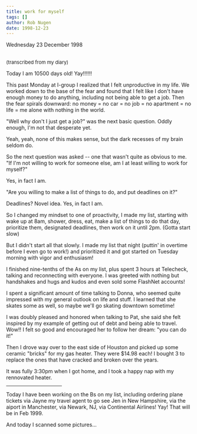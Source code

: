 ```yaml
---
title: work for myself
tags: []
author: Rob Nugen
date: 1998-12-23
---
```


<title>Work for myself</title>

<p class=date>Wednesday 23 December 1998</p>
<br><font size="-1">(transcribed from my diary)</font>

<p>Today I am 10500 days old!  Yay!!!!!!

<p>This past Monday at I-group I realized that I felt unproductive in my life. We worked down to the base of the fear and found that I felt like I don't have enough money to do anything, including not being able to get a job. Then the fear spirals downward: no money = no car = no job = no apartment = no life = me alone with nothing in the world.

<p>"Well why don't I just get a job?" was the next basic question. Oddly enough, I'm not that desperate yet.

<p>Yeah, yeah, none of this makes sense, but the dark recesses of my brain seldom do.

<p>So the next question was asked -- one that wasn't quite as obvious to me.  "If I'm not willing to work for someone else, am I at least willing to work for myself?"

<p>Yes, in fact I am.

<p>"Are you willing to make a list of things to do, and put deadlines on it?"

<p>Deadlines?  Novel idea.  Yes, in fact I am.

<p>So I changed my mindset to one of proactivity, I made my list, starting with wake up at 8am, shower, dress, eat, make a list of things to do that day, prioritize them, designated deadlines, then work on it until 2pm.  (Gotta start slow)

<p>But I didn't start all that slowly.  I made my list that night (puttin' in overtime before I even go to work!) and prioritized it and got started on Tuesday morning with vigor and enthusiasm!

<p>I finished nine-tenths of the As on my list, plus spent 3 hours at Telecheck, talking and reconnecting with everyone.  I was greeted with nothing but handshakes and hugs and kudos and even sold some FlashNet accounts!

<p>I spent a significant amount of time talking to Donna, who seemed quite impressed with my general outlook on life and stuff. I learned that she skates some as well, so maybe we'll go skating downtown sometime!

<p>I was doubly pleased and honored when talking to Pat, she said she felt inspired by my example of getting out of debt and being able to travel. Wow!! I felt so good and encouraged her to follow her dream: "you can do it!"

<p>Then I drove way over to the east side of Houston and picked up some ceramic "bricks" for my gas heater.  They were $14.98 each!  I bought 3 to replace the ones that have cracked and broken over the years.

<p>It was fully 3:30pm when I got home, and I took a happy nap with my rennovated heater.

<p><hr width="30%">

<p>Today I have been working on the Bs on my list, including ordering plane tickets via Jayne my travel agent to go see Jen in New Hampshire, via the aiport in Manchester, via Newark, NJ, via Continental Airlines!  Yay!  That will be in Feb 1999.

<p>And today I scanned some pictures...
</p>
